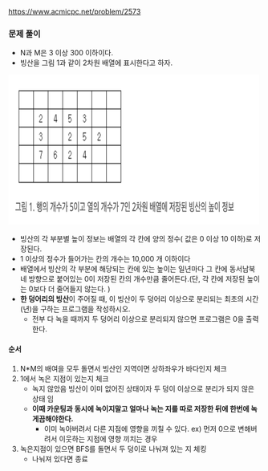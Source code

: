 https://www.acmicpc.net/problem/2573

### 문제 풀이
- N과 M은 3 이상 300 이하이다.
- 빙산을 그림 1과 같이 2차원 배열에 표시한다고 하자. 

<img src="./img.png" width="500" height="300">

- 빙산의 각 부분별 높이 정보는 배열의 각 칸에 양의 정수( 값은 0 이상 10 이하)로 저장된다. 
- 1 이상의 정수가 들어가는 칸의 개수는 10,000 개 이하이다
- 배열에서 빙산의 각 부분에 해당되는 칸에 있는 높이는 일년마다 그 칸에 동서남북 네 방향으로 붙어있는 0이 저장된 칸의 개수만큼 줄어든다.(단, 각 칸에 저장된 높이는 0보다 더 줄어들지 않는다. )
- **한 덩어리의 빙산**이 주어질 때, 이 빙산이 두 덩어리 이상으로 분리되는 최초의 시간(년)을 구하는 프로그램을 작성하시오. 
    - 전부 다 녹을 때까지 두 덩어리 이상으로 분리되지 않으면 프로그램은 0을 출력한다.

#### 순서
1. N*M의 배여을 모두 돌면서 빙산인 지역이면 상하좌우가 바다인지 체크
2. 1에서 녹은 지점이 있는지 체크
    - 녹지 않았음 빙산이 이미 없어진 상태이자 두 덩이 이상으로 분리가 되지 않은 상태 임
    - **이때 카운팅과 동시에 녹이지말고 얼마나 녹는 지를 따로 저장한 뒤에 한번에 녹게끔해야한다.**
        - 이미 녹아버려서 다른 지점에 영향을 끼칠 수 있다. ex) 먼저 0으로 변해버려서 이웃하는 지점에 영향 끼치는 경우
3. 녹은지점이 있으면 BFS를 돌면서 두 덩이로 나눠져 있는 지 체킹
    - 나눠져 있다면 종료 


